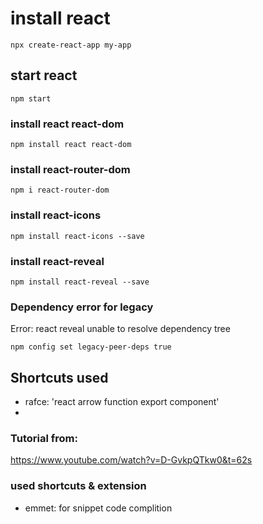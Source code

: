 
# install react 
```
npx create-react-app my-app
```

## start react
```
npm start
```

### install react react-dom
```
npm install react react-dom
```

### install react-router-dom
```
npm i react-router-dom
```

### install react-icons 
```
npm install react-icons --save
```

### install react-reveal 
```
npm install react-reveal --save
```

### Dependency error for legacy
Error: react reveal unable to resolve dependency tree
```
npm config set legacy-peer-deps true
```


## Shortcuts used
* rafce: 'react arrow function export component'
* 

### Tutorial from:
https://www.youtube.com/watch?v=D-GvkpQTkw0&t=62s

### used shortcuts & extension
* emmet: for snippet code complition
